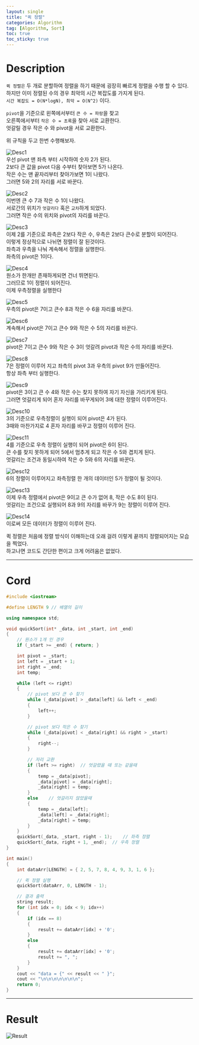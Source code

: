 ```yaml
---
layout: single
title: "퀵 정렬"
categories: Algorithm
tag: [Algorithm, Sort]
toc: true
toc_sticky: true
---
```


# Description
`퀵 정렬은` 두 개로 분할하여 정렬을 하기 때문에 굉장히 빠르게 정렬을 수행 할 수 있다. <br>
하지만 이미 정렬된 수의 경우 최악의 시간 복잡도를 가지게 된다. <br>
`시간 복잡도 = O(N*logN), 최악 = O(N^2)` 이다. <br>

`pivot`을 기준으로 왼쪽에서부터 `큰 수 = 파랑`을 찾고 <br>
오른쪽에서부터 `작은 수 = 초록`을 찾아 서로 교환한다. <br>
엇갈릴 경우 작은 수 와 pivot을 서로 교환한다. <br>

위 규칙을 두고 한번 수행해보자. <br>

![Desc1](https://user-images.githubusercontent.com/97664446/172620169-d67e1882-b0c2-4ff1-b526-5de523eb1fae.PNG) <br>
우선 pivot 맨 좌측 부터 시작하여 숫자 2가 된다. <br>
2보다 큰 값을 pivot 다음 수부터 찾아보면 5가 나온다. <br>
작은 수는 맨 끝자리부터 찾아가보면 1이 나왔다. <br>
그러면 5와 2의 자리를 서로 바꾼다. <br>

![Desc2](https://user-images.githubusercontent.com/97664446/172620175-12b54b5c-647c-4eac-b820-1b12a4efd671.PNG) <br>
이번엔 큰 수 7과 작은 수 1이 나왔다. <br>
서로간의 위치가 `엇갈리다` 혹은 `교차`하게 되었다. <br>
그러면 작은 수의 위치와 pivot의 자리를 바꾼다. <br>

![Desc3](https://user-images.githubusercontent.com/97664446/172620178-65298e6f-0eee-4eb1-bc4f-2d5228f54031.PNG) <br>
이제 2를 기준으로 좌측은 2보다 작은 수, 우측은 2보다 큰수로 분할이 되어진다. <br>
이렇게 정상적으로 나뉘면 정렬이 잘 된것이다. <br>
좌측과 우측을 나눠 계속해서 정렬을 실행한다. <br>
좌측의 pivot은 1이다. <br>

![Desc4](https://user-images.githubusercontent.com/97664446/172620181-0b0df83e-a213-4cd8-8ff5-52c13e88c9a4.PNG) <br>
원소가 한개만 존재하게되면 건너 뛰면된다. <br>
그러므로 1이 정렬이 되어진다. <br>
이제 우측정렬을 실행한다 <br>

![Desc5](https://user-images.githubusercontent.com/97664446/172620185-49c2ad8d-2126-4790-b7c5-498f53104f78.PNG) <br>
우측의 pivot은 7이고 큰수 8과 작은 수 6을 자리를 바꾼다. <br>

![Desc6](https://user-images.githubusercontent.com/97664446/172620189-bf1658ca-c00c-4cad-a594-0746ec23f39d.PNG) <br>
계속해서 pivot은 7이고 큰수 9와 작은 수 5의 자리를 바꾼다. <br>

![Desc7](https://user-images.githubusercontent.com/97664446/172620192-3fdf21b5-6385-4b0d-b71d-7fc3d3244f01.PNG) <br>
pivot은 7이고 큰수 9와 작은 수 3이 엇갈려 pivot과 작은 수의 자리를 바꾼다. <br>

![Desc8](https://user-images.githubusercontent.com/97664446/172620195-efe32b40-5038-4868-a475-4d13e413537a.PNG) <br>
7은 정렬이 이루어 지고 좌측의 pivot 3과 우측의 pivot 9가 만들어진다. <br>
항상 좌측 부터 실행한다. <br>

![Desc9](https://user-images.githubusercontent.com/97664446/172620197-8a24aac2-56ab-441c-9edb-a5b2faf675cd.PNG) <br>
pivot은 3이고 큰 수 4와 작은 수는 찾지 못하여 자기 자신을 가리키게 된다. <br>
그러면 엇갈리게 되어 혼자 자리를 바꾸게되어 3에 대한 정렬이 이루어진다. <br>

![Desc10](https://user-images.githubusercontent.com/97664446/172620198-bad5cd7e-3b5c-4a1c-ab68-000c97126b32.PNG) <br>
3의 기준으로 우측정렬이 실행이 되어 pivot은 4가 된다. <br>
3때와 마찬가지로 4 혼자 자리를 바꾸고 정렬이 이루어 진다. <br>

![Desc11](https://user-images.githubusercontent.com/97664446/172620199-3aa3a509-130b-46bf-b581-2d94f5631fee.PNG) <br>
4를 기준으로 우측 정렬이 실행이 되어 pivot은 6이 된다. <br>
큰 수를 찾지 못하게 되어 5에서 멈추게 되고 작은 수 5와 겹치게 된다. <br>
엇갈리는 조건과 동일시하여 작은 수 5와 6의 자리를 바꾼다. <br>

![Desc12](https://user-images.githubusercontent.com/97664446/172620201-b6d7c7f1-3cd7-47eb-9f9e-5cf8a5584613.PNG) <br>
6의 정렬이 이루어지고 좌측정렬 한 개의 데이터인 5가 정렬이 될 것이다. <br>

![Desc13](https://user-images.githubusercontent.com/97664446/172620204-e766fcbb-ceaf-4249-bec9-f3cb9d97e8cc.PNG) <br>
이제 우측 정렬에서 pivot은 9이고 큰 수가 없어 8, 작은 수도 8이 된다. <br>
엇갈리는 조건으로 실행되어 8과 9의 자리를 바꾸가 9는 정렬이 이루어 진다. <br>

![Desc14](https://user-images.githubusercontent.com/97664446/172620207-e3c93d62-9131-41c1-89ea-011fddc55e83.PNG) <br>
이로써 모든 데이터가 정렬이 이루어 진다. <br>

퀵 정렬은 처음에 정렬 방식이 이해하는데 오래 걸려 이렇게 끝까지 정렬되어지는 모습을 찍었다. <br>
하고나면 코드도 간단한 편이고 크게 어려움은 없었다. <br>
***

# Cord
```c++
#include <iostream>

#define LENGTH 9 // 배열의 길이

using namespace std;

void quickSort(int* _data, int _start, int _end)
{
	// 원소가 1개 인 경우
	if (_start >= _end) { return; }

	int pivot = _start;
	int left = _start + 1;
	int right = _end;
	int temp;

	while (left <= right)
	{
		// pivot 보다 큰 수 찾기
		while (_data[pivot] > _data[left] && left < _end)
		{
			left++;
		}

		// pivot 보다 작은 수 찾기
		while (_data[pivot] < _data[right] && right > _start)
		{
			right--;
		}

		// 자리 교환
		if (left >= right)	// 엇갈렸을 때 또는 같을때
		{
			temp = _data[pivot];
			_data[pivot] = _data[right];
			_data[right] = temp;
		}
		else	// 엇갈리지 않았을때
		{
			temp = _data[left];
			_data[left] = _data[right];
			_data[right] = temp;
		}
	}
	quickSort(_data, _start, right - 1);	// 좌측 정렬
	quickSort(_data, right + 1, _end);	// 우측 정렬
}

int main()
{
    int dataArr[LENGTH] = { 2, 5, 7, 8, 4, 9, 3, 1, 6 };

	// 퀵 정렬 실행
	quickSort(dataArr, 0, LENGTH - 1);

	// 결과 출력
	string result;
	for (int idx = 0; idx < 9; idx++)
	{
		if (idx == 8)
		{
			result += dataArr[idx] + '0';
		}
		else
		{
			result += dataArr[idx] + '0';
			result += ", ";
		}
	}
	cout << "data = {" << result << " }";
	cout << "\n\n\n\n\n\n\n";
	return 0;
}
```

***

#  Result
![Result](https://user-images.githubusercontent.com/97664446/172623602-bbb929a9-1e02-4a99-89b1-b237e0fd0e89.PNG)